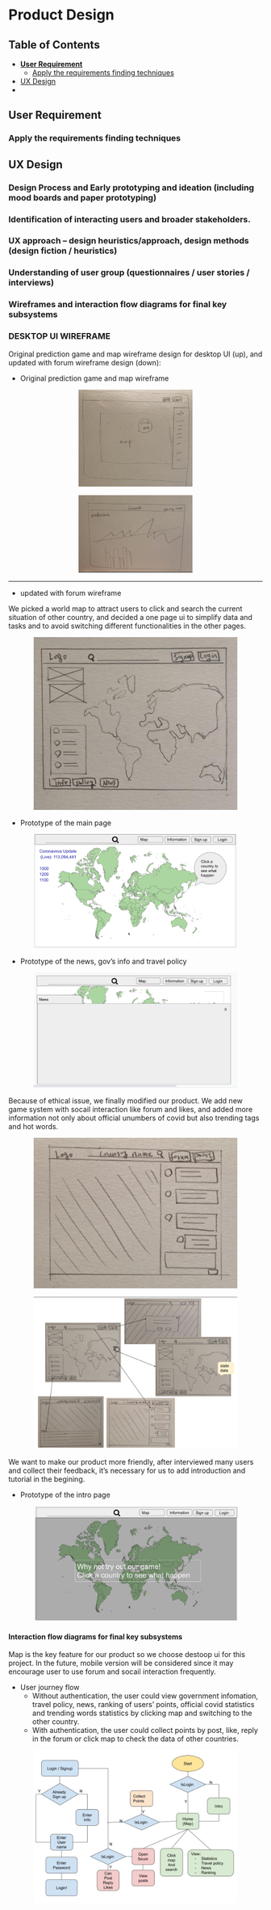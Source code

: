 # Product Design

## Table of Contents

- [**User Requirement**](#user-requirement)
  - [Apply the requirements finding techniques](#Apply-the-requirements-finding-techniques)
- [UX Design](#ux-design)
- 

## User Requirement

### Apply the requirements finding techniques





## UX Design



### Design Process and Early prototyping and ideation (including mood boards and paper prototyping)



### Identification of interacting users and broader stakeholders.



### UX approach – design heuristics/approach, design methods (design fiction / heuristics)



### Understanding of user group (questionnaires / user stories / interviews)



### Wireframes and interaction flow diagrams for final key subsystems

### DESKTOP UI WIREFRAME

Original prediction game and map wireframe design for desktop UI (up), and updated with forum wireframe design (down):

- Original prediction game and map wireframe

<p align="center"><img src="Wire1a.png"width=45%>
<p align="center"><img src="Wire1b.png"width=45%>

------

- updated with forum wireframe

We picked a world map to attract users to click and search the current situation of other country, and decided a one page ui to simplify data and tasks and to avoid switching different functionalities in the other pages.

<p align="center"><img src="Wire2.jpeg"width=80%>

- Prototype of the main page

<p align="center"><img src="Wire3.png"width=80%>

- Prototype of the news, gov’s info and travel policy

<p align="center"><img src="Wire4.png"width=80%>

Because of ethical issue, we finally modified our product. We add new game system with socail interaction like forum and likes, and added more information not only about official unumbers of covid but also trending tags and hot words.

<p align="center"><img src="Wire5.jpeg"width=80%>

<p align="center"><img src="Wire6.png"width=80%>

We want to make our product more friendly, after interviewed many users and collect their feedback, it’s necessary for us to add introduction and tutorial in the begining.

- Prototype of the intro page

<p align="center"><img src="Wire7.png"width=80%>

#### Interaction flow diagrams for final key subsystems

Map is the key feature for our product so we choose destoop ui for this project. In the future, mobile version will be considered since it may encourage user to use forum and socail interaction frequently.

- User journey flow
  - Without authentication, the user could view government infomation, travel policy, news, ranking of users’ points, official covid statistics and trending words statistics by clicking map and switching to the other country.
  - With authentication, the user could collect points by post, like, reply in the forum or click map to check the data of other countries.

<p align="center"><img src="Wire8.jpeg"width=80%>



